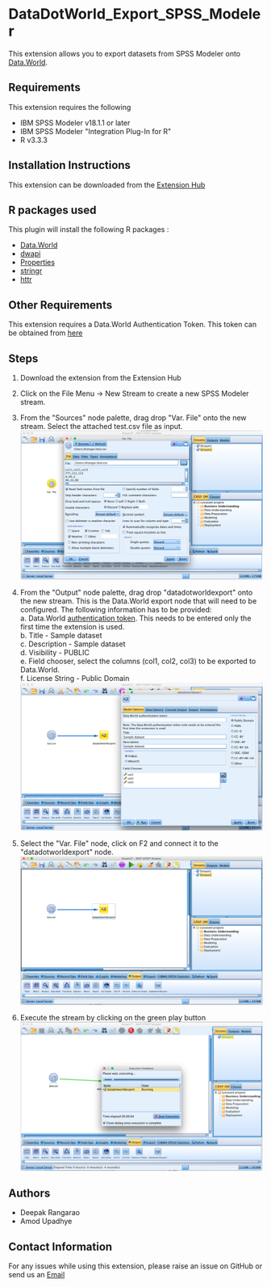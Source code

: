 # DataDotWorld_Export_SPSS_Modeler

This extension allows you to export datasets from SPSS Modeler onto [Data.World](https://data.world/).

## Requirements

This extension requires the following
* IBM SPSS Modeler v18.1.1 or later
* IBM SPSS Modeler "Integration Plug-In for R"
* R v3.3.3

## Installation Instructions

This extension can be downloaded from the [Extension Hub](https://ibmpredictiveanalytics.github.io/)

## R packages used

This plugin will install the following R packages : 

* [Data.World](https://CRAN.R-project.org/package=data.world)
* [dwapi](https://CRAN.R-project.org/package=dwapi)
* [Properties](https://CRAN.R-project.org/package=properties)
* [stringr](https://CRAN.R-project.org/package=stringr)
* [httr](https://CRAN.R-project.org/package=httr)


## Other Requirements

This extension requires a Data.World Authentication Token. This token can be obtained from [here](https://data.world/settings/advanced)

## Steps

1. Download the extension from the Extension Hub

2. Click on the File Menu -> New Stream to create a new SPSS Modeler stream.

3. From the "Sources" node palette, drag drop "Var. File" onto the new stream. Select the attached test.csv file as input.<br>
![Image 1](/Resources/SPSS_Image_1.png)

4. From the "Output" node palette, drag drop "datadotworldexport" onto the new stream. This is the Data.World export node that will need to be configured. The following information has to be provided:<br>
    a. Data.World [authentication token](https://data.world/settings/advanced). This needs to be entered only the first time the extension is used.<br>
    b. Title - Sample dataset<br>
    c. Description - Sample dataset<br>
    d. Visibility - PUBLIC<br>
    e. Field chooser, select the columns (col1, col2, col3) to be exported to Data.World.<br>
    f. License String - Public Domain<br>
![Image 2](/Resources/SPSS_Image_2.png)    

5. Select the "Var. File" node, click on F2 and connect it to the "datadotworldexport" node.<br>
![Image 3](/Resources/SPSS_Image_3.png)

6. Execute the stream by clicking on the green play button<br>
![Image 4](/Resources/SPSS_Image_4.png)    
    
 ## Authors
 
* Deepak Rangarao
* Amod Upadhye

## Contact Information
For any issues while using this extension, please raise an issue on GitHub or send us an <a href="mailto:h6u9j3n4w2n7k6i7@ibm-analytics.slack.com">Email</a>
